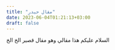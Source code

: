```yaml
---
title: "مقال حيدر"
date: 2023-06-04T01:21:13+03:00
draft: false
---
```


السلام عليكم 
هذا مقالي وهو مقال قصير 
الخ 
الخ